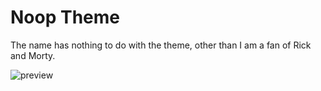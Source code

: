 # Noop Theme
The name has nothing to do with the theme, other than I am a fan of Rick and Morty.

![preview](https://triangle.black/img/hypernoop.png)
